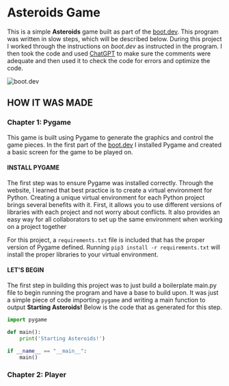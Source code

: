 # Asteroids Game

This is a simple **Asteroids** game built as part of the [boot.dev](https://www.boot.dev). This program was written in slow steps, which will be described below. During this project I worked through the instructions on *boot.dev* as instructed in the program. I then took the code and used [ChatGPT](https://www.chatgpt.com) to make sure the comments were adequate and then used it to check the code for errors and optimize the code.

![boot.dev](https://blog.boot.dev/img/300/bootdev-logo-full-small.png)

## HOW IT WAS MADE

### Chapter 1: Pygame
This game is built using Pygame to generate the graphics and control the game pieces. In the first part of the [boot.dev](https://www.boot.dev) I installed Pygame and created a basic screen for the game to be played on.

#### INSTALL PYGAME

The first step was to ensure Pygame was installed correctly. Through the website, I learned that best practice is to create a virtual environment for Python. Creating a unique virtual environment for each Python project brings several benefits with it. First, it allows you to use different versions of libraries with each project and not worry about conflicts. It also provides an easy way for all collaborators to set up the same environment when working on a project together

For this project, a `requirements.txt` file is included that has the proper version of Pygame defined. Running `pip3 install -r requirements.txt` will install the proper libraries to your virtual environment.

#### LET'S BEGIN

The first step in building this project was to just build a boilerplate main.py file to begin running the program and have a base to build upon. It was just a simple piece of code importing `pygame` and writing a main function to output **Starting Asteroids!** Below is the code that as generated for this step.

```python
import pygame

def main():
    print('Starting Asteroids!')

if __name__ == "__main__":
    main()
```

### Chapter 2: Player
